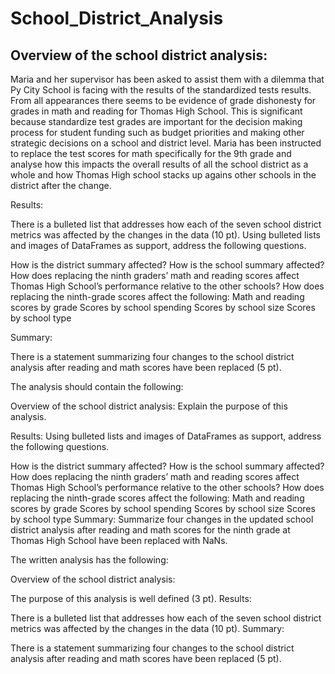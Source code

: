 # School_District_Analysis

## Overview of the school district analysis:

Maria and her supervisor has been asked to assist them with a dilemma that Py City School is facing with the results of the standardized tests results.  From all appearances there seems to be evidence of grade dishonesty for grades in math and reading for Thomas High School. This is significant because standardize test grades are important for the decision making process for student funding such as budget priorities and making other strategic decisions on a school and district level. 
Maria has been instructed to replace the test scores for math specifically for the 9th grade and analyse how this impacts the overall results of all the school district as a whole and how Thomas High school stacks up agains other schools in the district after the change.   

Results:

There is a bulleted list that addresses how each of the seven school district metrics was affected by the changes in the data (10 pt).
Using bulleted lists and images of DataFrames as support, address the following questions.

How is the district summary affected?
How is the school summary affected?
How does replacing the ninth graders’ math and reading scores affect Thomas High School’s performance relative to the other schools?
How does replacing the ninth-grade scores affect the following:
Math and reading scores by grade
Scores by school spending
Scores by school size
Scores by school type

Summary:

There is a statement summarizing four changes to the school district analysis after reading and math scores have been replaced (5 pt).


The analysis should contain the following:

Overview of the school district analysis: Explain the purpose of this analysis.

Results: Using bulleted lists and images of DataFrames as support, address the following questions.

How is the district summary affected?
How is the school summary affected?
How does replacing the ninth graders’ math and reading scores affect Thomas High School’s performance relative to the other schools?
How does replacing the ninth-grade scores affect the following:
Math and reading scores by grade
Scores by school spending
Scores by school size
Scores by school type
Summary: Summarize four changes in the updated school district analysis after reading and math scores for the ninth grade at Thomas High School have been replaced with NaNs.

The written analysis has the following:

Overview of the school district analysis:

The purpose of this analysis is well defined (3 pt).
Results:

There is a bulleted list that addresses how each of the seven school district metrics was affected by the changes in the data (10 pt).
Summary:

There is a statement summarizing four changes to the school district analysis after reading and math scores have been replaced (5 pt).
